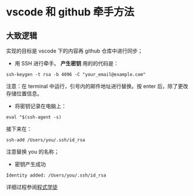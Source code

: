 # vscode 和 github 牵手方法

## 大致逻辑
实现的目标是 vscode 下的内容再 github 仓库中进行同步；
  - 用 SSH 进行牵手。 **产生密钥** 用的的代码是：
  ```
  ssh-keygen -t rsa -b 4096 -C "your_email@example.com"
  ```
  注意：在 terminal 中运行，引号内的邮件地址进行替换。按 enter 后，除了更改存储位置信息。

- 将密钥记录在电脑上：
```
eval "$(ssh-agent -s)
```
接下来在：
```
ssh-add /Users/you/.ssh/id_rsa
```
注意替换 you 的名称；
- 密钥产生成功

```
Identity added: /Users/you/.ssh/id_rsa
```

详细过程参阅[程式学徒](https://zacklive.com/github-vscode/)





